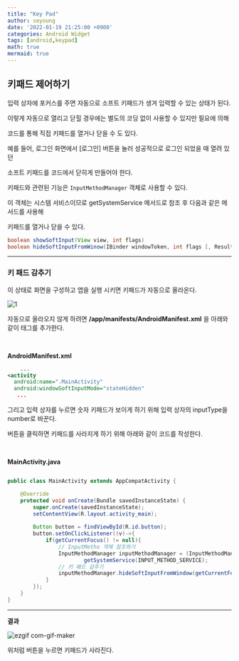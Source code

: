 ```yaml
---
title: "Key Pad"
author: seyoung
date: '2022-01-19 21:25:00 +0900'
categories: Android Widget
tags: [android,keypad]
math: true
mermaid: true
---
```



## 키패드 제어하기

입력 상자에 포커스를 주면 자동으로 소프트 키패드가 생겨 입력할 수 있는 상태가 된다.

이렇게 자동으로 열리고 닫힐 경우에는 별도의 코딩 없이 사용할 수 있지만 필요에 의해

코드를 통해 직접 키패드를 열거나 닫을 수 도 있다.

예를 들어, 로그인 화면에서 [로그인] 버튼을 눌러 성공적으로 로그인 되었을 때 열려 있던

소프트 키패드를 코드에서 닫히게 만들어야 한다.

키패드와 관련된 기능은 `InputMethodManager` 객체로 사용할 수 있다.

이 객체는 시스템 서비스이므로 getSystemService 메서드로 참조 후 다음과 같은 메서드를 사용해

키패드를 열거나 닫을 수 있다.

```java
boolean showSoftInput(View view, int flags)
boolean hideSoftInputFromWinow(IBinder windowToken, int flags [, ResultReceiver resultReceiver ])
```

---

### 키 패드 감추기

이 상태로 화면을 구성하고 앱을 실행 시키면 키패드가 자동으로 올라온다.

![1](https://user-images.githubusercontent.com/54762273/150127450-3533bf22-81cc-4c46-8e0f-d8d29d05ea20.PNG)

자동으로 올라오지 않게 하려면 **/app/manifests/AndroidManifest.xml** 을 아래와 같이 태그를 추가한다.

<br>

**AndroidManifest.xml**
```xml
	...
<activity  
  android:name=".MainActivity"  
  android:windowSoftInputMode="stateHidden"
   ...

```

그리고 입력 상자를 누르면 숫자 키패드가 보이게 하기 위해 입력 상자의 inputType을 number로 바꾼다.

버튼을 클릭하면 키패드를 사라지게 하기 위해 아래와 같이 코드를 작성한다.

<br>

**MainActivity.java**

```java

public class MainActivity extends AppCompatActivity {

    @Override
    protected void onCreate(Bundle savedInstanceState) {
        super.onCreate(savedInstanceState);
        setContentView(R.layout.activity_main);
        
        Button button = findViewById(R.id.button);
        button.setOnClickListener((v)->{
            if(getCurrentFocus() != null){
                // InputMetho 객체 참조하기
                InputMethodManager inputMethodManager = (InputMethodManager) 
                        getSystemService(INPUT_METHOD_SERVICE);
                // 키 패드 감추기
                inputMethodManager.hideSoftInputFromWindow(getCurrentFocus().getWindowToken(),0);
            }
        });
    }
}
```

--- 

**결과**

![ezgif com-gif-maker](https://user-images.githubusercontent.com/54762273/150128877-609efe86-3618-4d66-af00-dcca41e00419.gif)

위처럼 버튼을 누르면 키패드가 사라진다.